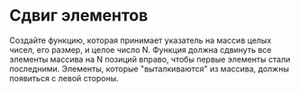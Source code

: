 # Сдвиг элементов

Создайте функцию, которая принимает указатель на массив целых чисел, его размер, и целое число N. Функция должна сдвинуть все элементы массива на N позиций вправо, чтобы первые элементы стали последними. Элементы, которые "выталкиваются" из массива, должны появиться с левой стороны.
